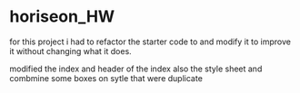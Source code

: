 # horiseon_HW
for this project i had to refactor the starter code to and modify it to improve it without changing what it does. 

modified the index and header of the index also the style sheet and combmine some boxes on sytle that were duplicate 
